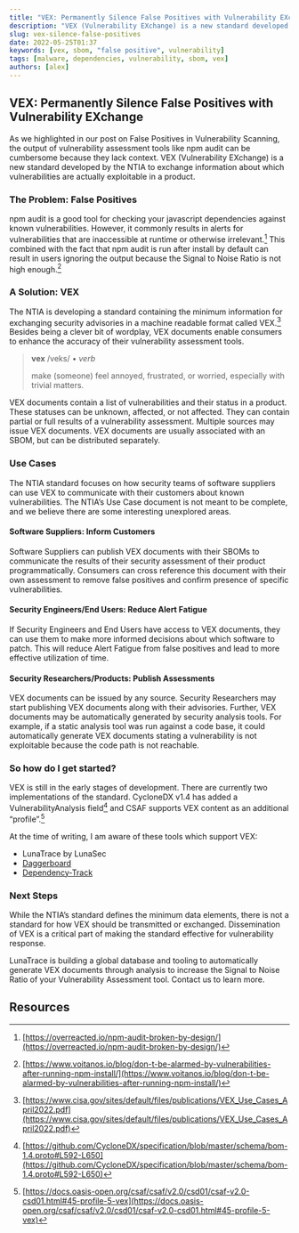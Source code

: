 ```yaml
---
title: "VEX: Permanently Silence False Positives with Vulnerability EXchange"
description: "VEX (Vulnerability EXchange) is a new standard developed by the NTIA to exchange information about which vulnerabilities are actually exploitable in a product."
slug: vex-silence-false-positives
date: 2022-05-25T01:37
keywords: [vex, sbom, "false positive", vulnerability]
tags: [malware, dependencies, vulnerability, sbom, vex]
authors: [alex]
---
```


<!--
  ~ Copyright by LunaSec (owned by Refinery Labs, Inc)
  ~
  ~ Licensed under the Creative Commons Attribution-ShareAlike 4.0 International
  ~ (the "License"); you may not use this file except in compliance with the
  ~ License. You may obtain a copy of the License at
  ~
  ~ https://creativecommons.org/licenses/by-sa/4.0/legalcode
  ~
  ~ See the License for the specific language governing permissions and
  ~ limitations under the License.
  ~
-->

## VEX: Permanently Silence False Positives with Vulnerability EXchange

As we highlighted in our post on False Positives in Vulnerability Scanning, the output of vulnerability assessment tools like npm audit can be cumbersome because they lack context. VEX (Vulnerability EXchange) is a new standard developed by the NTIA to exchange information about which vulnerabilities are actually exploitable in a product.

<!--truncate-->

### The Problem: False Positives

npm audit is a good tool for checking your javascript dependencies against known vulnerabilities. However, it commonly results in alerts for vulnerabilities that are inaccessible at runtime or otherwise irrelevant.[^1] This combined with the fact that npm audit is run after install by default can result in users ignoring the output because the Signal to Noise Ratio is not high enough.[^2]


### A Solution: VEX

The NTIA is developing a standard containing the minimum information for exchanging security advisories in a machine readable format called VEX.[^3] Besides being a clever bit of wordplay, VEX documents enable consumers to enhance the accuracy of their vulnerability assessment tools.

> **vex**  /veks/ • _verb_
> 
> make (someone) feel annoyed, frustrated, or worried, especially with trivial matters.

VEX documents contain a list of vulnerabilities and their status in a product. These statuses can be unknown, affected, or not affected. They can contain partial or full results of a vulnerability assessment. Multiple sources may issue VEX documents. VEX documents are usually associated with an SBOM, but can be distributed separately.


### Use Cases

The NTIA standard focuses on how security teams of software suppliers can use VEX to communicate with their customers about known vulnerabilities. The NTIA’s Use Case document is not meant to be complete, and we believe there are some interesting unexplored areas.


#### Software Suppliers: Inform Customers

Software Suppliers can publish VEX documents with their SBOMs to communicate the results of their security assessment of their product programmatically. Consumers can cross reference this document with their own assessment to remove false positives and confirm presence of specific vulnerabilities.


#### Security Engineers/End Users: Reduce Alert Fatigue

If Security Engineers and End Users have access to VEX documents, they can use them to make more informed decisions about which software to patch. This will reduce Alert Fatigue from false positives and lead to more effective utilization of time.


#### Security Researchers/Products: Publish Assessments

VEX documents can be issued by any source. Security Researchers may start publishing VEX documents along with their advisories. Further, VEX documents may be automatically generated by security analysis tools. For example, if a static analysis tool was run against a code base, it could automatically generate VEX documents stating a vulnerability is not exploitable because the code path is not reachable.


### So how do I get started?

VEX is still in the early stages of development. There are currently two implementations of the standard. CycloneDX v1.4 has added a VulnerabilityAnalysis field[^4] and CSAF supports VEX content as an additional “profile”.[^5] 

At the time of writing, I am aware of these tools which support VEX:



* LunaTrace by LunaSec
* [Daggerboard](https://github.com/nyph-infosec/daggerboard/blob/main/README.md)
* [Dependency-Track](https://dependencytrack.org/)


### Next Steps

While the NTIA’s standard defines the minimum data elements, there is not a standard for how VEX should be transmitted or exchanged. Dissemination of VEX is a critical part of making the standard effective for vulnerability response.

LunaTrace is building a global database and tooling to automatically generate VEX documents through analysis to increase the Signal to Noise Ratio of your Vulnerability Assessment tool. Contact us to learn more.


<!-- Footnotes themselves at the bottom. -->
## Resources

[^1]:
     [https://overreacted.io/npm-audit-broken-by-design/](https://overreacted.io/npm-audit-broken-by-design/)

[^2]:
     [https://www.voitanos.io/blog/don-t-be-alarmed-by-vulnerabilities-after-running-npm-install/](https://www.voitanos.io/blog/don-t-be-alarmed-by-vulnerabilities-after-running-npm-install/)

[^3]:
     [https://www.cisa.gov/sites/default/files/publications/VEX_Use_Cases_April2022.pdf](https://www.cisa.gov/sites/default/files/publications/VEX_Use_Cases_April2022.pdf)

[^4]:
     [https://github.com/CycloneDX/specification/blob/master/schema/bom-1.4.proto#L592-L650](https://github.com/CycloneDX/specification/blob/master/schema/bom-1.4.proto#L592-L650)

[^5]:
     [https://docs.oasis-open.org/csaf/csaf/v2.0/csd01/csaf-v2.0-csd01.html#45-profile-5-vex](https://docs.oasis-open.org/csaf/csaf/v2.0/csd01/csaf-v2.0-csd01.html#45-profile-5-vex)
